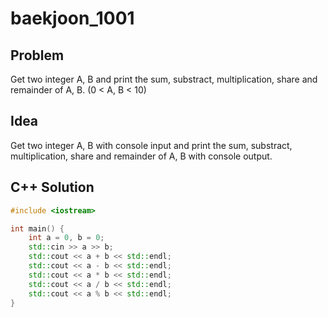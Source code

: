 # baekjoon_1001

## Problem

Get two integer A, B and print the sum, substract, multiplication, share and remainder of A, B. (0 < A, B < 10)

## Idea  

Get two integer A, B with console input and print the sum, substract, multiplication, share and remainder of A, B with console output.

## C++ Solution

```c++
#include <iostream>

int main() {
    int a = 0, b = 0;
    std::cin >> a >> b;
    std::cout << a + b << std::endl;
    std::cout << a - b << std::endl;
    std::cout << a * b << std::endl;
    std::cout << a / b << std::endl;
    std::cout << a % b << std::endl;
}
```
